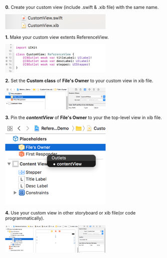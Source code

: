 **0.** Create your custom view (include .swift & .xib file) with the same name.

<img src="./Images/0@2x.png" width="320">

**1.** Make your custom view extents ReferenceView.

<img src="./Images/1@2x.png" width="320">

**2.** Set the **Custom class** of **File's Owner** to your custom view in xib file. 

<img src="./Images/2@2x.png" width="320">

**3.** Pin the ***contentView*** of **File's Owner** to your the top-level view in xib file.

<img src="./Images/3@2x.png" width="320">

**4.** Use your custom view in other storyboard or xib file(or code programmatically).

<img src="./Images/4@2x.png" width="320">
